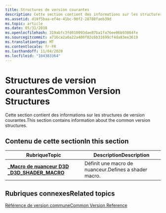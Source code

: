 ```yaml
---
title: Structures de version courantes
description: Cette section contient des informations sur les structures de version courantes.
ms.assetid: d18f5baa-ef4e-41bc-90f2-28788faeb39d
ms.topic: article
ms.date: 05/31/2018
ms.openlocfilehash: 319abfc3fd010093dae87ba1fa76ee06b93864fe
ms.sourcegitcommit: a716ca2a6a22a400f02c6b31699cf4da83ee3619
ms.translationtype: MT
ms.contentlocale: fr-FR
ms.lasthandoff: 11/04/2020
ms.locfileid: "104383364"
---
```

# <a name="common-version-structures"></a><span data-ttu-id="0ec8b-103">Structures de version courantes</span><span class="sxs-lookup"><span data-stu-id="0ec8b-103">Common Version Structures</span></span>

<span data-ttu-id="0ec8b-104">Cette section contient des informations sur les structures de version courantes.</span><span class="sxs-lookup"><span data-stu-id="0ec8b-104">This section contains information about the common version structures.</span></span>


## <a name="in-this-section"></a><span data-ttu-id="0ec8b-105">Contenu de cette section</span><span class="sxs-lookup"><span data-stu-id="0ec8b-105">In this section</span></span>



| <span data-ttu-id="0ec8b-106">Rubrique</span><span class="sxs-lookup"><span data-stu-id="0ec8b-106">Topic</span></span>                                                     | <span data-ttu-id="0ec8b-107">Description</span><span class="sxs-lookup"><span data-stu-id="0ec8b-107">Description</span></span>                        |
|-----------------------------------------------------------|------------------------------------|
| [<span data-ttu-id="0ec8b-108">**\_Macro de nuanceur D3D \_**</span><span class="sxs-lookup"><span data-stu-id="0ec8b-108">**D3D\_SHADER\_MACRO**</span></span>](/windows/desktop/api/D3DCommon/ns-d3dcommon-d3d_shader_macro)<br/> | <span data-ttu-id="0ec8b-109">Définit une macro de nuanceur.</span><span class="sxs-lookup"><span data-stu-id="0ec8b-109">Defines a shader macro.</span></span><br/> |



 

## <a name="related-topics"></a><span data-ttu-id="0ec8b-110">Rubriques connexes</span><span class="sxs-lookup"><span data-stu-id="0ec8b-110">Related topics</span></span>

<dl> <dt>

[<span data-ttu-id="0ec8b-111">Référence de version commune</span><span class="sxs-lookup"><span data-stu-id="0ec8b-111">Common Version Reference</span></span>](d3d11-graphics-reference-d3d11-common.md)
</dt> </dl>

 

 





